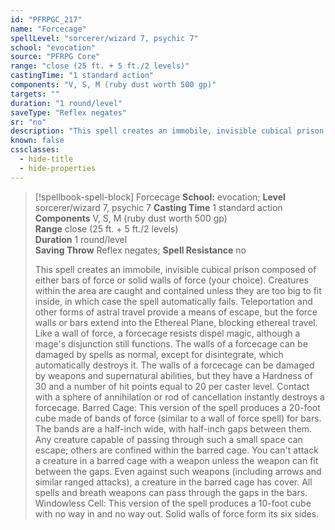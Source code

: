 ```yaml
---
id: "PFRPGC_217"
name: "Forcecage"
spellLevel: "sorcerer/wizard 7, psychic 7"
school: "evocation"
source: "PFRPG Core"
range: "close (25 ft. + 5 ft./2 levels)"
castingTime: "1 standard action"
components: "V, S, M (ruby dust worth 500 gp)"
targets: ""
duration: "1 round/level"
saveType: "Reflex negates"
sr: "no"
description: "This spell creates an immobile, invisible cubical prison composed of either bars of force or solid walls of force (your choice).  Creatures within the area are caught and contained unless they are too big to fit inside, in which case the spell automatically fails.  Teleportation and other forms of astral travel provide a means of escape, but the force walls or bars extend into the Ethereal Plane, blocking ethereal travel.  Like a wall of force, a forcecage resists dispel magic, although a mage's disjunction still functions. The walls of a forcecage can be damaged by spells as normal, except for disintegrate, which automatically destroys it. The walls of a forcecage can be damaged by weapons and supernatural abilities, but they have a Hardness of 30 and a number of hit points equal to 20 per caster level. Contact with a sphere of annihilation or rod of cancellation instantly destroys a forcecage.  Barred Cage: This version of the spell produces a 20-foot cube made of bands of force (similar to a wall of force spell) for bars. The bands are a half-inch wide, with half-inch gaps between them. Any creature capable of passing through such a small space can escape; others are confined within the barred cage. You can't attack a creature in a barred cage with a weapon unless the weapon can fit between the gaps. Even against such weapons (including arrows and similar ranged attacks), a creature in the barred cage has cover. All spells and breath weapons can pass through the gaps in the bars.  Windowless Cell: This version of the spell produces a 10-foot cube with no way in and no way out. Solid walls of force form its six sides."
known: false
cssclasses:
  - hide-title
  - hide-properties
---
```


> [!spellbook-spell-block] Forcecage
> **School:** evocation; **Level** sorcerer/wizard 7, psychic 7
> **Casting Time** 1 standard action  
> **Components** V, S, M (ruby dust worth 500 gp)  
> **Range** close (25 ft. + 5 ft./2 levels)  
> **Duration** 1 round/level  
> **Saving Throw** Reflex negates; **Spell Resistance** no
> 
> This spell creates an immobile, invisible cubical prison composed of either bars of force or solid walls of force (your choice).  Creatures within the area are caught and contained unless they are too big to fit inside, in which case the spell automatically fails.  Teleportation and other forms of astral travel provide a means of escape, but the force walls or bars extend into the Ethereal Plane, blocking ethereal travel.  Like a wall of force, a forcecage resists dispel magic, although a mage's disjunction still functions. The walls of a forcecage can be damaged by spells as normal, except for disintegrate, which automatically destroys it. The walls of a forcecage can be damaged by weapons and supernatural abilities, but they have a Hardness of 30 and a number of hit points equal to 20 per caster level. Contact with a sphere of annihilation or rod of cancellation instantly destroys a forcecage.  Barred Cage: This version of the spell produces a 20-foot cube made of bands of force (similar to a wall of force spell) for bars. The bands are a half-inch wide, with half-inch gaps between them. Any creature capable of passing through such a small space can escape; others are confined within the barred cage. You can't attack a creature in a barred cage with a weapon unless the weapon can fit between the gaps. Even against such weapons (including arrows and similar ranged attacks), a creature in the barred cage has cover. All spells and breath weapons can pass through the gaps in the bars.  Windowless Cell: This version of the spell produces a 10-foot cube with no way in and no way out. Solid walls of force form its six sides.